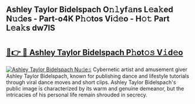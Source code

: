 ## Ashley Taylor Bidelspach O𝚗𝚕yf𝚊ns L𝚎a𝚔ed N𝚞𝚍es - Part-o4K P𝚑𝚘tos Vi𝚍𝚎o - H𝚘𝚝 Part L𝚎a𝚔s dw7IS

# <h2><a href="http://kfcwgx.oniu.top/?m=Ashley+Taylor+Bidelspach">🔗👉 🔴 Ashley Taylor Bidelspach P𝚑ot𝚘𝚜 V𝚒d𝚎o</a></h2>

[![Ashley Taylor Bidelspach Nu𝚍e𝚜](https://i.imgur.com/0qMVB7G.gif)](http://kfcwgx.oniu.top/?m=Ashley+Taylor+Bidelspach)
Cybernetic artist and amusement giver Ashley Taylor Bidelspach, known for publishing dance and lifestyle tutorials through viral dance moves and short clips. Ashley Taylor Bidelspach's public image is characterized by its warm and genuine demeanor, but the intricacies of his personal life remain shrouded in secrecy.  
